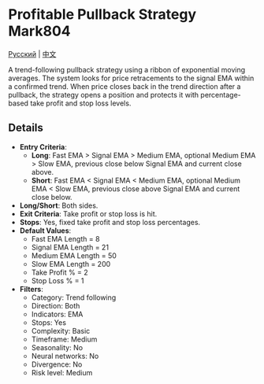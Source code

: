 # Profitable Pullback Strategy Mark804
[Русский](README_ru.md) | [中文](README_cn.md)

A trend-following pullback strategy using a ribbon of exponential moving averages. The system looks for price retracements to the signal EMA within a confirmed trend. When price closes back in the trend direction after a pullback, the strategy opens a position and protects it with percentage-based take profit and stop loss levels.

## Details

- **Entry Criteria**:
  - **Long**: Fast EMA > Signal EMA > Medium EMA, optional Medium EMA > Slow EMA, previous close below Signal EMA and current close above.
  - **Short**: Fast EMA < Signal EMA < Medium EMA, optional Medium EMA < Slow EMA, previous close above Signal EMA and current close below.
- **Long/Short**: Both sides.
- **Exit Criteria**: Take profit or stop loss is hit.
- **Stops**: Yes, fixed take profit and stop loss percentages.
- **Default Values**:
  - Fast EMA Length = 8
  - Signal EMA Length = 21
  - Medium EMA Length = 50
  - Slow EMA Length = 200
  - Take Profit % = 2
  - Stop Loss % = 1
- **Filters**:
  - Category: Trend following
  - Direction: Both
  - Indicators: EMA
  - Stops: Yes
  - Complexity: Basic
  - Timeframe: Medium
  - Seasonality: No
  - Neural networks: No
  - Divergence: No
  - Risk level: Medium
